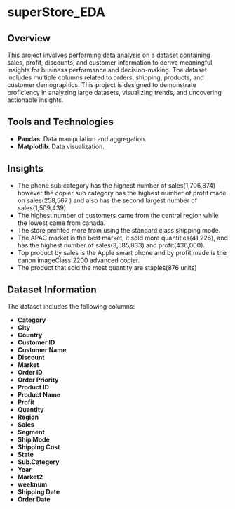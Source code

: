 # superStore_EDA

## Overview
This project involves performing data analysis on a dataset containing sales, profit, discounts, and customer information to derive meaningful insights for business performance and decision-making. The dataset includes multiple columns related to orders, shipping, products, and customer demographics. This project is designed to demonstrate proficiency in analyzing large datasets, visualizing trends, and uncovering actionable insights.


## Tools and Technologies
- **Pandas**: Data manipulation and aggregation.
- **Matplotlib**: Data visualization.

## Insights
- The phone sub category has the highest number of sales(1,706,874) however the copier sub category has the highest number of profit made on sales(258,567
) and also has the second largest number of sales(1,509,439).
- The highest number of customers came from the central region while the lowest came from canada.
- The store profited more from using the standard class shipping mode.
- The APAC market is the best market, it sold more quantities(41,226), and has the highest number of sales(3,585,833) and profit(436,000).
- Top product by sales is the Apple smart phone and by profit made is the canon imageClass 2200 advanced copier.
- The product that sold the most quantity are staples(876 units)

## Dataset Information
The dataset includes the following columns:
- **Category**
- **City**
- **Country**
- **Customer ID**
- **Customer Name**
- **Discount**
- **Market**
- **Order ID**
- **Order Priority**
- **Product ID**
- **Product Name**
- **Profit**
- **Quantity**
- **Region**
- **Sales**
- **Segment**
- **Ship Mode**
- **Shipping Cost**
- **State**
- **Sub.Category**
- **Year**
- **Market2**
- **weeknum**
- **Shipping Date**
- **Order Date**
